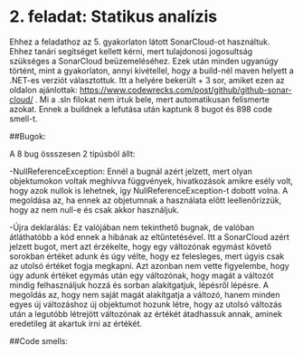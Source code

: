 # 2. feladat: Statikus analízis

Ehhez a feladathoz az 5. gyakorlaton látott SonarCloud-ot használtuk. Ehhez tanári segítséget kellett kérni, mert tulajdonosi jogosultság szükséges a SonarCloud beüzemeléséhez. Ezek után minden ugyanúgy történt, mint a gyakorlaton, annyi kivétellel, hogy a build-nél maven helyett a .NET-es verziót választottuk. Itt a <your clean build command> helyére bekerült + 3 sor, amiket ezen az oldalon ajánlottak: https://www.codewrecks.com/post/github/github-sonar-cloud/ . Mi a .sln filokat nem írtuk bele, mert automatikusan felismerte azokat. Ennek a buildnek a lefutása után kaptunk 8 bugot és 898 code smell-t.
  
##Bugok:

A 8 bug össszesen 2 típúsból állt:

-NullReferenceException: Ennél a bugnál azért jelzett, mert olyan objektumokon voltak meghívva függvények, hivatkozások amikre esély volt, hogy azok nullok is lehetnek, így NullReferenceException-t dobott volna. A megoldása az, ha ennek az objetumnak a használata előtt leellenőrizzük, hogy az nem null-e és csak akkor használjuk.

-Újra deklarálás: Ez valójában nem tekinthető bugnak, de valóban átláthatóbb a kód ennek a hibának az eltűntetésével. Itt a SonarCloud azért jelzett bugot, mert azt érzékelte, hogy egy változónak egymást követő sorokban értéket adunk és úgy vélte, hogy ez felesleges, mert úgyis csak az utolsó értéket fogja megkapni. Azt azonban nem vette figyelembe, hogy úgy adunk értéket egymás után egy változónak, hogy magát a változót mindig felhasználjuk hozzá és sorban alakítgatjuk, lépésről lépésre. A megoldás az, hogy nem saját magát alakítgatja a változó, hanem minden egyes új változáshoz új objektumot hozunk létre, hogy az utolsó változás után a legutóbb létrejött változónak az értékét átadhassuk annak, aminek eredetileg át akartuk írni az értékét.

##Code smells:

